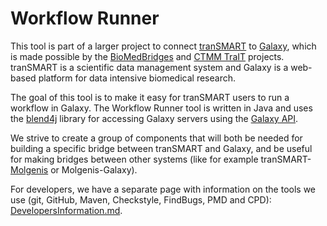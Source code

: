 # Workflow Runner


This tool is part of a larger project to connect [tranSMART](http://transmartfoundation.org/) to [Galaxy](https://usegalaxy.org/), which is made possible by the [BioMedBridges](http://www.biomedbridges.eu/) and [CTMM TraIT](http://www.ctmm-trait.nl/) projects. tranSMART is a scientific data management system and Galaxy is a web-based platform for data intensive biomedical research.

The goal of this tool is to make it easy for tranSMART users to run a workflow in Galaxy. The Workflow Runner tool is written in Java and uses the [blend4j](https://github.com/jmchilton/blend4j) library for accessing Galaxy servers using the [Galaxy API](https://wiki.galaxyproject.org/Events/GCC2013/TrainingDay/API).

We strive to create a group of components that will both be needed for building a specific bridge between tranSMART and Galaxy, and be useful for making bridges between other systems (like for example tranSMART-[Molgenis](http://www.molgenis.org/wiki/WikiStart) or Molgenis-Galaxy).

For developers, we have a separate page with information on the tools we use (git, GitHub, Maven, Checkstyle, FindBugs, PMD and CPD): [DevelopersInformation.md](DevelopersInformation.md).
